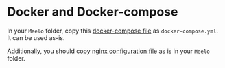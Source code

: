 # Docker and Docker-compose

In your `Meelo` folder, copy this [docker-compose file](https://raw.githubusercontent.com/Arthi-chaud/Meelo/master/docker-compose.prod.yml) as `docker-compose.yml`. It can be used as-is.

Additionally, you should copy [nginx configuration file](https://raw.githubusercontent.com/Arthi-chaud/Meelo/master/nginx.conf.template) as is in your `Meelo` folder.
